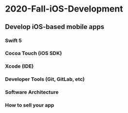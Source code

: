 # 2020-Fall-iOS-Development
## Develop iOS-based mobile apps
### Swift 5 
### Cocoa Touch (iOS SDK)
### Xcode (IDE)
### Developer Tools (Git, GitLab, etc)
### Software Architecture
### How to sell your app
